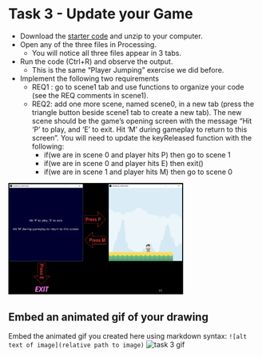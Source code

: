 # Task 3 - Update your Game

- Download the [starter code](medieval_withScenes) and unzip to your computer.
- Open any of the three files in Processing.
  - You will notice all three files appear in 3 tabs.
- Run the code (Ctrl+R) and observe the output.
  - This is the same “Player Jumping” exercise we did before.
- Implement the following two requirements
  - REQ1 : go to scene1 tab and use functions to organize your code (see the REQ comments in scene1).
  - REQ2: add one more scene, named scene0, in a new tab (press the triangle button beside scene1 tab to create a new tab). The new scene should be the game’s opening screen with the message “Hit ‘P’ to play, and ‘E’ to exit. Hit ‘M’ during gameplay to return to this screen”. You will need to update the keyReleased function with the following:
    - if(we are in scene 0 and player hits P) then go to scene 1
    - if(we are in scene 0 and player hits E) then exit()
    - if(we are in scene 1 and player hits M) then go to scene 0

<img src="../images/img2.png" width="350px">

## Embed an animated gif of your drawing

Embed the animated gif you created here using markdown syntax: `![alt text of image](relative path to image)`
![task 3 gif](/activity/animations/task3.gif)
